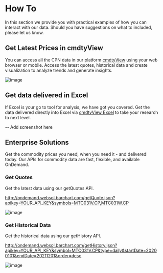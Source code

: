 # How To
In this section we provide you with practical examples of how you can interact with our data.  Should you have suggestions on what to included, please let us know.

## Get Latest Prices in cmdtyView

You can access all the CPN data in our platform [cmdtyView](https://www.barchart.com/cmdty/trading/cmdtyview) using your web browser or mobile. Access the latest quotes, historical data and create visualization to analyze trends and generate insights. 

![image](https://user-images.githubusercontent.com/56038171/113322970-fec85600-92da-11eb-8ab3-cd9e8ba020a0.png)

## Get data delivered in Excel

If Excel is your go to tool for analysis, we have got you covered. Get the data delivered directly into Excel via [cmdtyView Excel](https://www.barchart.com/cmdty/trading/cmdtyview-excel) to take your research to next level.

-- Add screenshot here


## Enterprise Solutions

Get the commodity prices you need, when you need it - and delivered today. Our APIs for commodity data are fast, flexible, and available OnDemand.

### Get Quotes
Get the latest data using our getQuotes API.

http://ondemand.websol.barchart.com/getQuote.json?apikey=YOUR_API_KEY&symbols=MTC031V.CP,MTC031W.CP

![image](https://user-images.githubusercontent.com/56038171/113327023-0dfdd280-92e0-11eb-9941-447972ae6617.png)

### Get Historical Data
Get the historical data using our getHistory API.

http://ondemand.websol.barchart.com/getHistory.json?apikey=YOUR_API_KEY&symbol=MTC031V.CP&type=daily&startDate=20200101&endDate=20211201&order=desc

![image](https://user-images.githubusercontent.com/56038171/113327475-9ed4ae00-92e0-11eb-859c-b4f5bfd775d1.png)

